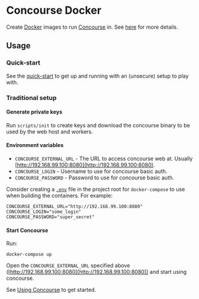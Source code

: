 # Concourse Docker

Create [Docker](https://www.docker.com/) images to run [Concourse](http://concourse.ci) in.
See [here](https://github.com/concourse/bin) for more details.

## Usage

### Quick-start

See the [quick-start](quick-start) to get up and running with an (unsecure) setup to play with.

### Traditional setup

#### Generate private keys

Run `scripts/init` to create keys and download the concourse binary to be used by the web host and workers.

#### Environment variables

* `CONCOURSE_EXTERNAL_URL` - The URL to access concourse web at. Usually [http://192.168.99.100:8080](http://192.168.99.100:8080).
* `CONCOURSE_LOGIN` - Username to use for concourse basic auth.
* `CONCOURSE_PASSWORD` - Password to use for concourse basic auth.

Consider creating a [`.env`](https://docs.docker.com/compose/env-file/) file in the project root for `docker-compose` to use when building the containers.  For example:

    CONCOURSE_EXTERNAL_URL="http://192.168.99.100:8080"
    CONCOURSE_LOGIN="some_login"
    CONCOURSE_PASSWORD="super_secret"

#### Start Concourse

Run:
```
docker-compose up
```

Open the `CONCOURSE_EXTERNAL_URL` specified above ([http://192.168.99.100:8080](http://192.168.99.100:8080)) and start using concourse.

See [Using Concourse](https://concourse.ci/using-concourse.html) to get started.
